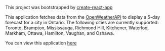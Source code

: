 This project was bootstrapped by [create-react-app](https://reactjs.org/docs/create-a-new-react-app.html)

This application fetches data from the [OpenWeatherAPI](https://openweathermap.org/api) to display a 5-day forecast for a city in Ontario. The following cities are currently supported: <br>
Toronto, Brampton, Mississauga, Richmond Hill, Kitchener, Waterloo, Markham, Ottawa, Hamilton, Vaughan, and Oshawa.

You can view this application [here](https://ryanarine.github.io/Forecast/)
